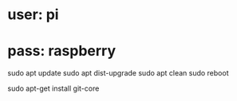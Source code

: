 
# user: pi
# pass: raspberry

sudo apt update 
sudo apt dist-upgrade 
sudo apt clean 
sudo reboot 



sudo apt-get install git-core



